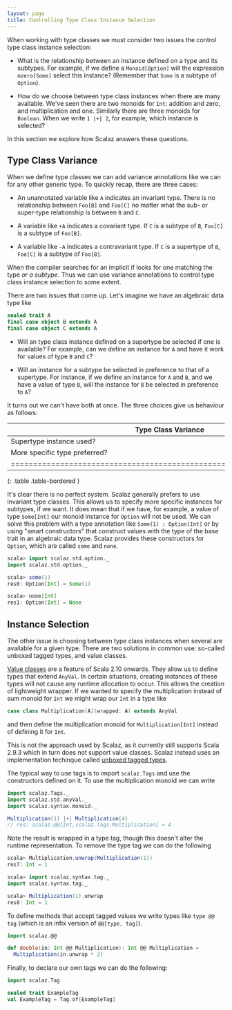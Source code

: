 ```yaml
---
layout: page
title: Controlling Type Class Instance Selection
---
```


When working with type classes we must consider two issues the control type class instance selection:

- What is the relationship between an instance defined on a type and its subtypes. For example, if we define a `Monoid[Option]` will the expression `mzero[Some]` select this instance? (Remember that `Some` is a subtype of `Option`).

- How do we choose between type class instances when there are many available. We've seen there are two monoids for `Int`: addition and zero, and multiplication and one. Similarly there are three monoids for `Boolean`. When we write `1 |+| 2`, for example, which instance is selected?

In this section we explore how Scalaz answers these questions.

## Type Class Variance

When we define type classes we can add variance annotations like we can for any other generic type. To quickly recap, there are three cases:

- An unannotated variable like `A` indicates an invariant type. There is no relationship between `Foo[B]` and `Foo[C]` no matter what the sub- or super-type relationship is between `B` and `C`.

- A variable like `+A` indicates a covariant type. If `C` is a subtype of `B`, `Foo[C]` is a subtype of `Foo[B]`.

- A variable like `-A` indicates a contravariant type. If `C` is a supertype of `B`, `Foo[C]` is a subtype of `Foo[B]`.

When the compiler searches for an implicit if looks for one matching the type *or a subtype*. Thus we can use variance annotations to control type class instance selection to some extent.

There are two issues that come up. Let's imagine we have an algebraic data type like

~~~ scala
sealed trait A
final case object B extends A
final case object C extends A
~~~

- Will an type class instance defined on a supertype be selected if one is available? For example, can we define an instance for `A` and have it work for values of type `B` and `C`?

- Will an instance for a subtype be selected in preference to that of a supertype. For instance, if we define an instance for `A` and `B`, and we have a value of type `B`, will the instance for `B` be selected in preference to `A`?

It turns out we can't have both at once. The three choices give us behaviour as follows:

| Type Class Variance           | Invariant | Covariant | Contravariant |
|-------------------------------|-----------|-----------|---------------|
| Supertype instance used?      | No        | No        | Yes           |
| More specific type preferred? | Yes       | Yes       | No            |
|=======================================================================|
{: .table .table-bordered }

It's clear there is no perfect system. Scalaz generally prefers to use invariant type classes. This allows us to specify more specific instances for subtypes, if we want. It does mean that if we have, for example, a value of type `Some[Int]` our monoid instance for `Option` will not be used. We can solve this problem with a type annotation like `Some(1) : Option[Int]` or by using "smart constructors" that construct values with the type of the base trait in an algebraic data type. Scalaz provides these constructors for `Option`, which are called `some` and `none`.

~~~ scala
scala> import scalaz.std.option._
import scalaz.std.option._

scala> some(1)
res0: Option[Int] = Some(1)

scala> none[Int]
res1: Option[Int] = None
~~~

## Instance Selection

The other issue is choosing between type class instances when several are available for a given type. There are two solutions in common use: so-called unboxed tagged types, and value classes.

[Value classes](http://docs.scala-lang.org/overviews/core/value-classes.html) are a feature of Scala 2.10 onwards. They allow us to define types that extend `AnyVal`. In certain situations, creating instances of these types will not cause any runtime allocation to occur. This allows the creation of lightweight wrapper. If we wanted to specify the multiplication instead of sum monoid for `Int` we might wrap our `Int` in a type like

~~~ scala
case class Multiplication[A](wrapped: A) extends AnyVal
~~~

and then define the multiplication monoid for `Multiplication[Int]` instead of defining it for `Int`.

This is not the approach used by Scalaz, as it currently still supports Scala 2.9.3 which in turn does not support value classes. Scalaz instead uses an implementation techinque called [unboxed tagged types](http://docs.typelevel.org/api/scalaz/nightly/index.html#scalaz.Tag$).

The typical way to use tags is to import `scalaz.Tags` and use the constructors defined on it. To use the multiplication monoid we can write

~~~ scala
import scalaz.Tags._
import scalaz.std.anyVal._
import scalaz.syntax.monoid._

Multiplication(1) |+| Multiplication(4)
// res: scalaz.@@[Int,scalaz.Tags.Multiplication] = 4
~~~

Note the result is wrapped in a type tag, though this doesn't alter the runtime representation. To remove the type tag we can do the following

~~~ scala
scala> Multiplication.unwrap(Multiplication(1))
res7: Int = 1

scala> import scalaz.syntax.tag._
import scalaz.syntax.tag._

scala> Multiplication(1).unwrap
res8: Int = 1
~~~

To define methods that accept tagged values we write types like `type @@ tag` (which is an infix version of `@@[type, tag]`).

~~~ scala
import scalaz.@@

def double(in: Int @@ Multiplication): Int @@ Multiplication =
  Multiplication(in.unwrap * 2)
~~~

Finally, to declare our own tags we can do the following:

~~~ scala
import scalaz.Tag

sealed trait ExampleTag
val ExampleTag = Tag.of[ExampleTag]
~~~
